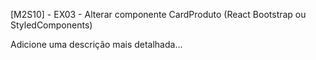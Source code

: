 [M2S10] - EX03 - Alterar componente CardProduto (React Bootstrap ou StyledComponents)

Adicione uma descrição mais detalhada...